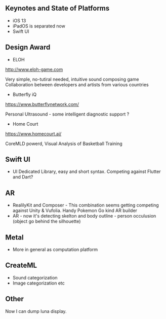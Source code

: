 
## Keynotes and State of Platforms

- iOS 13
- iPadOS is separated now
- Swift UI

## Design Award

- ELOH

http://www.eloh-game.com

Very simple, no-tutiral needed, intuitive sound composing game
Collaboration between developers and artists from various countries

- Butterfly iQ

https://www.butterflynetwork.com/

Personal Ultrasound - some intelligent diagnostic support ?

- Home Court

https://www.homecourt.ai/

CoreMLD powerd, Visual Analysis of Basketball Training

## Swift UI

- UI Dedicated Library, easy and short syntax. Competing against Flutter and Dart?

## AR

- RealilyKit and Composer - This combination seems getting competing against Unity & Vufolia. Handy Pokemon Go kind AR builder
- AR - now it's detecting skelton and body outline - person occulusion (object go behind the silhouette)

## Metal

- More in general as computation platform

## CreateML

- Sound categorization
- Image categorization etc

## Other

Now I can dump luna display.
